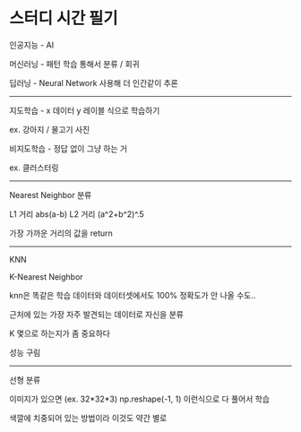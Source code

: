 # 스터디 시간 필기

 인공지능 - AI

 머신러닝 - 패턴 학습 통해서 분류 / 회귀

 딥러닝 - Neural Network 사용해 더 인간같이 추론



---

지도학습 - x 데이터 y 레이블 식으로 학습하기

ex. 강아지 / 물고기 사진

비지도학습 - 정답 없이 그냥 하는 거

ex. 클러스터링

---
Nearest Neighbor 분류

L1 거리 abs(a-b)
L2 거리 (a^2+b^2)^.5

가장 가까운 거리의 값을 return

---

KNN

K-Nearest Neighbor

knn은 똑같은 학습 데이터와 데이터셋에서도 100% 정확도가 안 나올 수도..

근처에 있는 가장 자주 발견되는 데이터로 자신을 분류

K 몇으로 하는지가 좀 중요하다

성능 구림

---

선형 분류

이미지가 있으면 (ex. 32\*32\*3)
np.reshape(-1, 1) 이런식으로 다 풀어서 학습

색깔에 치중되어 있는 방법이라 이것도 약간 별로

